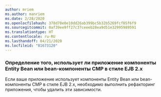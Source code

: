 ```yaml
---
author: mriem
ms.author: manriem
ms.date: 2/28/2020
ms.openlocfilehash: 378d70e0e10dd26ab399bc5b32b5269fcf05f6f9
ms.sourcegitcommit: 0af39ee9ff27c37ceeeb28ea9d51e32995989591
ms.translationtype: HT
ms.contentlocale: ru-RU
ms.lasthandoff: 04/21/2020
ms.locfileid: "81673120"
---
```

### <a name="determine-whether-your-application-uses-entity-beans-or-ejb-2x-style-cmp-beans"></a>Определение того, использует ли приложение компоненты Entity Bean или bean-компоненты CMP в стиле EJB 2.x

Если ваше приложение использует компоненты Entity Bean или bean-компоненты CMP в стиле EJB 2.x, необходимо выполнить рефакторинг приложения, чтобы удалить эти зависимости.
